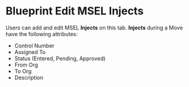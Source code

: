 # Blueprint Edit MSEL Injects

Users can add and edit MSEL **Injects** on this tab.  **Injects** during a Move have the following attributes:

- Control Number
- Assigned To
- Status (Entered, Pending, Approved)
- From Org
- To Org
- Description
